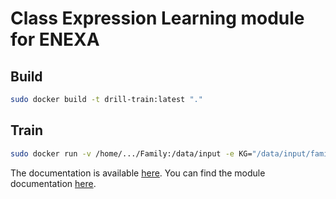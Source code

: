 # Class Expression Learning module for ENEXA
## Build
```bash
sudo docker build -t drill-train:latest "."
```


## Train
```bash
sudo docker run -v /home/.../Family:/data/input -e KG="/data/input/family-benchmark_rich_background.owl" -v /home/.../embeddings:/data/embedding -e KGE="/data/embedding/ConEx_Family/ConEx_entity_embeddings.csv" -v /home/.../asd:/data/output drill-train:latest
```


The documentation is available [here](https://enexa.eu/documentation). You can find the module documentation [here](https://enexa.eu/documentation/modules_overview.html#dice-cel-module).

